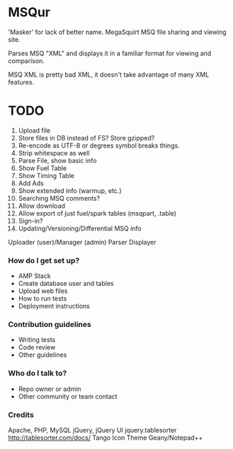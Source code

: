 # MSQur #

'Masker' for lack of better name.
MegaSquirt MSQ file sharing and viewing site.

Parses MSQ "XML" and displays it in a familiar format for viewing and comparison.

MSQ XML is pretty bad XML, it doesn't take advantage of many XML features.

# TODO #
1. Upload file
1. Store files in DB instead of FS? Store gzipped?
1. Re-encode as UTF-8 or degrees symbol breaks things.
1. Strip whitespace as well
1. Parse File, show basic info
1. Show Fuel Table
1. Show Timing Table
1. Add Ads
1. Show extended info (warmup, etc.)
1. Searching MSQ comments?
1. Allow download
1. Allow export of just fuel/spark tables (msqpart, .table)
1. Sign-in?
1. Updating/Versioning/Differential MSQ info

Uploader (user)/Manager (admin)
Parser
Displayer


### How do I get set up? ###

* AMP Stack
* Create database user and tables
* Upload web files
* How to run tests
* Deployment instructions

### Contribution guidelines ###

* Writing tests
* Code review
* Other guidelines

### Who do I talk to? ###

* Repo owner or admin
* Other community or team contact

### Credits ###
Apache, PHP, MySQL
jQuery, jQuery UI
jquery.tablesorter http://tablesorter.com/docs/
Tango Icon Theme
Geany/Notepad++

